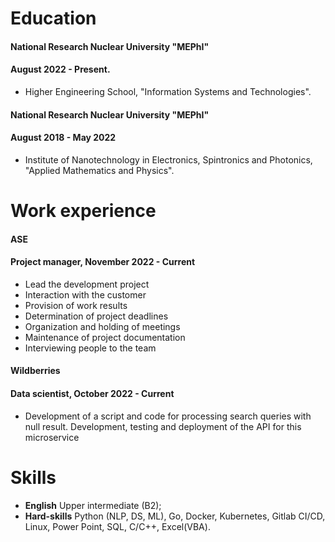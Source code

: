 # Education
#### National Research Nuclear University "MEPhI"
#### August 2022 - Present.
- Higher Engineering School, "Information Systems and Technologies".

#### National Research Nuclear University "MEPhI" 
#### August 2018 - May 2022
- Institute of Nanotechnology in Electronics, Spintronics and Photonics, "Applied Mathematics and Physics".

# Work experience
#### ASE
#### Project manager, November 2022 - Current
- Lead the development project
- Interaction with the customer
- Provision of work results
- Determination of project deadlines 
- Organization and holding of meetings
- Maintenance of project documentation 
- Interviewing people to the team

#### Wildberries
####  Data scientist, October 2022 - Current

- Development of a script and code for processing search queries with null result. Development, testing and deployment of the API for this microservice

# Skills
- **English** Upper intermediate (B2);
- **Hard-skills** Python (NLP, DS, ML), Go, Docker, Kubernetes, Gitlab CI/CD, Linux, Power Point, SQL, C/C++, Excel(VBA).
